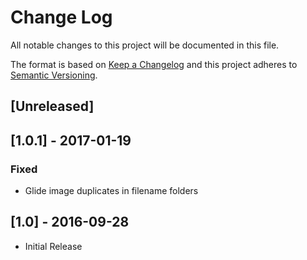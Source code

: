 # Change Log
All notable changes to this project will be documented in this file.

The format is based on [Keep a Changelog](http://keepachangelog.com/) 
and this project adheres to [Semantic Versioning](http://semver.org/).

## [Unreleased]

## [1.0.1] - 2017-01-19
### Fixed
- Glide image duplicates in filename folders

## [1.0] - 2016-09-28
- Initial Release
